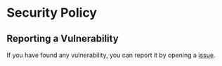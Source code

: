 # Security Policy

## Reporting a Vulnerability

If you have found any vulnerability, you can report it by opening a [issue](https://github.com/demartini/SiriusTracker/issues).
